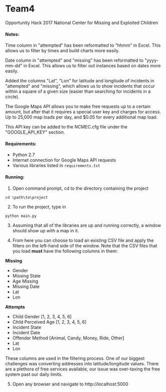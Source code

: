 # Team4

Opportunity Hack 2017
National Center for Missing and Exploited Children

#### Notes:

Time column in "attempted" has been reformatted to "hhmm" in Excel. This allows
us to filter by times and build charts more easily.

Date column in "attempted" and "missing" has been reformatted to "yyyy-mm-dd" 
in Excel. This allows us to filter out instances based on dates more easily.

Added the columns "Lat", "Lon" for latitude and longitude of incidents in
"attempted" and "missing", which allows us to show incidents that occur within
a square of a given size (easier than searching for incidents in a circle).

The Google Maps API allows you to make free requests up to a certain amount,
but after that it requires a special user key and charges for access. Up to
25,000 map loads per day, and $0.05 for every additional map load.

This API key can be added to the NCMEC.cfg file under the "GOOGLE_API_KEY" section.

#### Requirements:

* Python 2.7
* Internet connection for Google Maps API requests
* Various libraries listed in `requirements.txt`

#### Running:

1. Open command prompt, cd to the directory containing the project

`cd \path\to\project`

2. To run the project, type in

`python main.py`

3. Assuming that all of the libraries are up and running correctly, a window
should show up with a map in it.

4. From here you can choose to load an existing CSV file and apply the filters
on the left-hand side of the window. Note that the CSV files that you load
**must** have the following columns in them:

**Missing**
 * Gender
 * Missing State
 * Age Missing
 * Missing Date
 * Lat
 * Lon
 
**Attempts**
 * Child Gender [1, 2, 3, 4, 5, 6]
 * Child Perceived Age [1, 2, 3, 4, 5, 6]
 * Incident State
 * Incident Date
 * Offender Method [Animal, Candy, Money, Ride, Other]
 * Lat
 * Lon
 
These columns are used in the filtering process. One of our biggest challenges
was converting addresses into latitude/longitude values. There are a plethora
of free services available, our issue was over-taxing the free system past our
daily limits.

5. Open any browser and navigate to http://localhost:5000